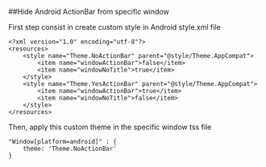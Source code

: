 ##Hide Android ActionBar from specific window
 
First step consist in create custom style in Android style.xml file

```
<?xml version="1.0" encoding="utf-8"?>
<resources>
    <style name="Theme.NoActionBar" parent="@style/Theme.AppCompat">
        <item name="windowActionBar">false</item>
        <item name="windowNoTitle">true</item>
    </style>
    <style name="Theme.YesActionBar" parent="@style/Theme.AppCompat">
        <item name="windowActionBar">true</item>
        <item name="windowNoTitle">false</item>
    </style>
</resources>
```

Then, apply this custom theme in the specific window tss file
```
"Window[platform=android]" : {
    theme: 'Theme.NoActionBar'
}
```
